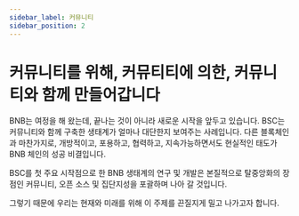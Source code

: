 ```yaml
---
sidebar_label: 커뮤니티
sidebar_position: 2
---
```


# 커뮤니티를 위해, 커뮤티티에 의한, 커뮤니티와 함께 만들어갑니다

BNB는 여정을 해 왔는데, 끝나는 것이 아니라 새로운 시작을 앞두고 있습니다. BSC는 커뮤니티와 함께 구축한 생태계가 얼마나 대단한지 보여주는 사례입니다. 다른 블록체인과 마찬가지로, 개방적이고, 포용하고, 협력하고, 지속가능하면서도 현실적인 태도가 BNB 체인의 성공 비결입니다. 

BSC를 첫 주요 시작점으로 한 BNB 생태계의 연구 및 개발은 본질적으로 탈중앙화의 장점인 커뮤니티, 오픈 소스 및 집단지성을 포괄하며 나아 갈 것입니다.

그렇기 때문에 우리는 현재와 미래를 위해 이 주제를 끈질지게 밀고 나가고자 합니다. 
